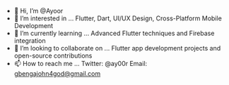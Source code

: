 - 👋 Hi, I’m @Ayoor
- 👀 I’m interested in ... Flutter, Dart, UI/UX Design, Cross-Platform Mobile Development
- 🌱 I’m currently learning ... Advanced Flutter techniques and Firebase integration
- 💞️ I’m looking to collaborate on ... Flutter app development projects and open-source contributions
- 📫 How to reach me ... Twitter: @ay00r Email: gbengajohn4god@gmail.com

<!---
Ayoor/Ayoor is a ✨ special ✨ repository because its `README.md` (this file) appears on your GitHub profile.
You can click the Preview link to take a look at your changes.
--->
